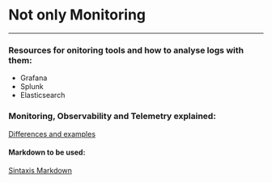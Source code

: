 # Not only Monitoring
***

### Resources for onitoring tools and how to analyse logs with them:
* Grafana
* Splunk
* Elasticsearch


### Monitoring, Observability and Telemetry explained:
[Differences and examples](https://www.splunk.com/en_us/blog/learn/observability-vs-monitoring-vs-telemetry.html)


#### Markdown to be used:
[Sintaxis Markdown](https://www.splunk.com/en_us/blog/learn/observability-vs-monitoring-vs-telemetry.html)
